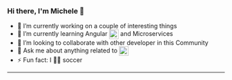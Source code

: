 ### Hi there, I'm Michele 👋

- 🔭 I’m currently working on a couple of interesting things
- 🌱 I’m currently learning Angular <img align="center" width="22px" src="https://cdn.jsdelivr.net/npm/simple-icons@v3/icons/angular.svg" title="Angular"> and Microservices
- 👯 I’m looking to collaborate with other developer in this Community
- 💬 Ask me about anything related to <img align="center" width="22px" src="https://cdn.jsdelivr.net/npm/simple-icons@v3/icons/csharp.svg" title="Angular">
- ⚡ Fun fact: I 🤍🖤 soccer

<hr/>
